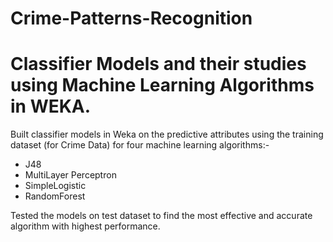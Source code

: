 # Crime-Patterns-Recognition
# Classifier Models and their studies using Machine Learning Algorithms in WEKA.

Built classifier models in Weka on the predictive attributes using the training dataset (for Crime Data) for four machine learning algorithms:-
* J48
* MultiLayer Perceptron
* SimpleLogistic 
* RandomForest

Tested the models on test dataset to find the most effective and accurate algorithm with highest performance.


